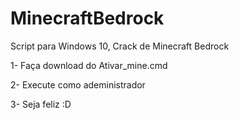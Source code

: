 # MinecraftBedrock
Script para Windows 10, Crack de Minecraft Bedrock


1- Faça download do Ativar_mine.cmd


2- Execute como adeministrador


3- Seja feliz :D
